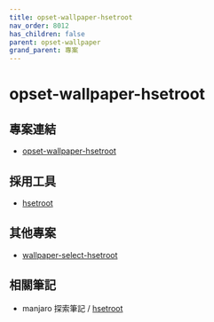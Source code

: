 ```yaml
---
title: opset-wallpaper-hsetroot
nav_order: 8012
has_children: false
parent: opset-wallpaper
grand_parent: 專案
---
```


# opset-wallpaper-hsetroot


## 專案連結

* [opset-wallpaper-hsetroot](https://github.com/samwhelp/note-about-wallpaper/tree/gh-pages/_demo/prototype/opset-wallpaper/opset-wallpaper-hsetroot)


## 採用工具

* [hsetroot](https://github.com/himdel/hsetroot)


## 其他專案

* [wallpaper-select-hsetroot](https://samwhelp.github.io/note-about-fzf/read/project/wallpaper-select/wallpaper-select-hsetroot.html)


## 相關筆記

* manjaro 探索筆記 / [hsetroot](https://samwhelp.github.io/note-about-manjaro/read/adjustment/tool/hsetroot.html)
